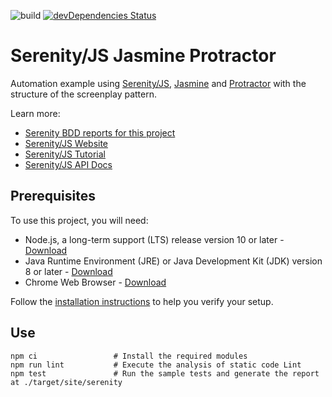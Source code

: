 ![build](https://github.com/camillomurcia/serenity-js-jasmine-protractor-example/actions/workflows/build.yml/badge.svg)
[![devDependencies Status](https://status.david-dm.org/gh/camillomurcia/serenity-js-jasmine-protractor-example.svg?type=dev)](https://david-dm.org/camillomurcia/serenity-js-jasmine-protractor-example?type=dev)

# Serenity/JS Jasmine Protractor

Automation example using [Serenity/JS](https://serenity-js.org), [Jasmine](https://jasmine.github.io/) and [Protractor](https://www.protractortest.org/#/) with the structure of the screenplay pattern.

Learn more:
- [Serenity BDD reports for this project](https://camillomurcia.github.io/serenity-js-jasmine-protractor-example/index.html)
- [Serenity/JS Website](https://serenity-js.org)
- [Serenity/JS Tutorial](https://serenity-js.org/handbook/thinking-in-serenity-js/index.html)
- [Serenity/JS API Docs](https://serenity-js.org/modules)

## Prerequisites

To use this project, you will need:
- Node.js, a long-term support (LTS) release version 10 or later - [Download](https://nodejs.org/en/)
- Java Runtime Environment (JRE) or Java Development Kit (JDK) version 8 or later - [Download](https://adoptopenjdk.net/)
- Chrome Web Browser - [Download](https://www.google.com/intl/es-419/chrome/)

Follow the [installation instructions](https://serenity-js.org/handbook/integration/runtime-dependencies.html) to help you verify your setup.

## Use

```
npm ci                 # Install the required modules
npm run lint           # Execute the analysis of static code Lint
npm test               # Run the sample tests and generate the report at ./target/site/serenity
```

